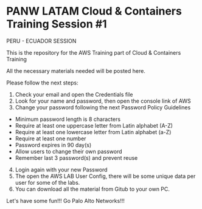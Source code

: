 # PANW LATAM Cloud & Containers Training Session #1
PERU - ECUADOR SESSION

This is the repository for the AWS Training part of Cloud & Containers Training

All the necessary materials needed will be posted here.

Please follow the next steps:
1. Check your email and open the Credentials file
2. Look for your name and password, then open the console link of AWS
3. Change your password following the next Password Policy Guidelines

- Minimum password length is 8 characters
- Require at least one uppercase letter from Latin alphabet (A-Z)
- Require at least one lowercase letter from Latin alphabet (a-Z)
- Require at least one number
- Password expires in 90 day(s)
- Allow users to change their own password
- Remember last 3 password(s) and prevent reuse

4. Login again with your new Password
5. The open the AWS LAB User Config, there will be some unique data per user for some of the labs.
6. You can download all the material from Gitub to your own PC.



Let's have some fun!!!
Go Palo Alto Networks!!!
